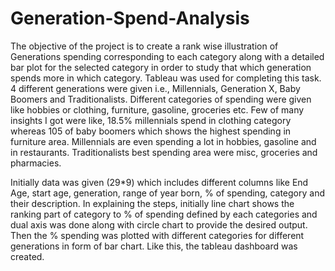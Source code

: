 # Generation-Spend-Analysis

The objective of the project is to create a rank wise illustration of Generations spending corresponding to each category along with a detailed bar plot for the selected category in order to study that which generation spends more in which category. Tableau was used for completing this task. 4 different generations were given i.e., Millennials, Generation X, Baby Boomers and Traditionalists. Different categories of spending were given like hobbies or clothing, furniture, gasoline, groceries etc. Few of many insights I got were like, 18.5% millennials spend in clothing category whereas 105 of baby boomers which shows the highest spending in furniture area. Millennials are even spending a lot in hobbies, gasoline and in restaurants. Traditionalists best spending area were misc, groceries and pharmacies.


Initially data was given (29*9) which includes different columns like End Age, start age, generation, range of year born, % of spending, category and their description. In explaining the steps, initially line chart shows the ranking part of category to % of spending defined by each categories and dual axis was done along with circle chart to provide the desired output. Then the % spending was plotted with different categories for different generations in form of bar chart. Like this, the tableau dashboard was created.
